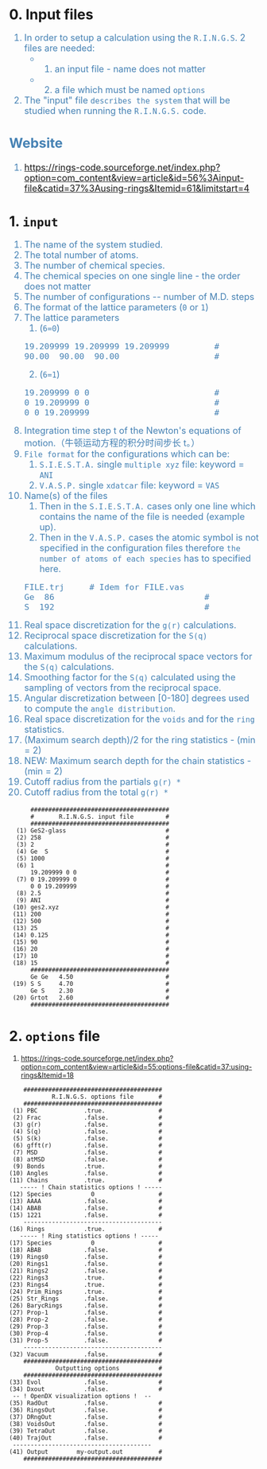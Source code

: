 # 0. Input files
<font color="steelblue" size="4">

1. In order to setup a calculation using the `R.I.N.G.S`. 2 files are needed:
   - 1) an input file - name does not matter
   - 2) a file which must be named `options`
2. The "input" file `describes the system` that will be studied when running the `R.I.N.G.S.` code.

Website
-------
1. https://rings-code.sourceforge.net/index.php?option=com_content&view=article&id=56%3Ainput-file&catid=37%3Ausing-rings&Itemid=61&limitstart=4

</font>

# 1. `input`
<font color="steelblue" size="4">

1. The name of the system studied.
2. The total number of atoms.
3. The number of chemical species.
4. The chemical species on one single line - the order does not matter
5. The number of configurations -- number of M.D. steps
6. The format of the lattice parameters (`0` or `1`)
7. The lattice parameters
   1. (`6=0`)
    ```shell
    19.209999 19.209999 19.209999         #
    90.00  90.00  90.00                   #
    ```
   2. (`6=1`)
    ```shell
    19.209999 0 0                         #
    0 19.209999 0                         #
    0 0 19.209999                         #
    ```
8. Integration time step t of the Newton's equations of motion.（牛顿运动方程的积分时间步长 t。）
9. `File format` for the configurations which can be:
   1. `S.I.E.S.T.A.` single `multiple xyz` file: keyword = `ANI`
   2. `V.A.S.P.` single `xdatcar` file: keyword = `VAS`
10. Name(s) of the files
    1. Then in the `S.I.E.S.T.A.` cases only one line which contains the name of the file is needed (example up).
    2. Then in the `V.A.S.P.` cases the atomic symbol is not specified in the configuration files therefore `the number of atoms of each species` has to specified here.
    ```shell
    FILE.trj     # Idem for FILE.vas
    Ge  86                              #
    S  192                              #
    ```
11. Real space discretization for the `g(r)` calculations.
12. Reciprocal space discretization for the `S(q)` calculations.
13. Maximum modulus of the reciprocal space vectors for the `S(q)` calculations.
14. Smoothing factor for the `S(q)` calculated using the sampling of vectors from the reciprocal space.
15. Angular discretization between [0-180] degrees used to compute the `angle distribution`.
16. Real space discretization for the `voids` and for the `ring` statistics.
17. (Maximum search depth)/2 for the ring statistics - (min = 2)
18. NEW: Maximum search depth for the chain statistics - (min = 2)
19. Cutoff radius from the partials `g(r) *`
20. Cutoff radius from the total `g(r) *`
   
</font>

```shell
      #######################################
      #       R.I.N.G.S. input file         #
      #######################################
  (1) GeS2-glass                            #
  (2) 258                                   #
  (3) 2                                     #
  (4) Ge  S                                 #
  (5) 1000                                  #
  (6) 1                                     #
      19.209999 0 0                         #
  (7) 0 19.209999 0                         #
      0 0 19.209999                         #
  (8) 2.5                                   #
  (9) ANI                                   #
 (10) ges2.xyz                              #
 (11) 200                                   #
 (12) 500                                   #
 (13) 25                                    #
 (14) 0.125                                 #
 (15) 90                                    #
 (16) 20                                    #
 (17) 10                                    # 
 (18) 15                                    #
      #######################################
      Ge Ge   4.50                          #
 (19) S S     4.70                          #
      Ge S    2.30                          #
 (20) Grtot   2.60                          #
      #######################################
```


# 2. `options` file
1. https://rings-code.sourceforge.net/index.php?option=com_content&view=article&id=55:options-file&catid=37:using-rings&Itemid=18

```shell
    #######################################
            R.I.N.G.S. options file       #
    #######################################
 (1) PBC             .true.               #
 (2) Frac            .false.              #
 (3) g(r)            .false.              #
 (4) S(q)            .false.              #
 (5) S(k)            .false.              #
 (6) gfft(r)         .false.              #
 (7) MSD             .false.              #
 (8) atMSD           .false.              #
 (9) Bonds           .true.               #
(10) Angles          .false.              #
(11) Chains          .true.               #
   ----- ! Chain statistics options ! -----
(12) Species           0                  #
(13) AAAA            .false.              #
(14) ABAB            .false.              #
(15) 1221            .false.              #
    ---------------------------------------
(16) Rings           .true.               #
   ----- ! Ring statistics options ! -----
(17) Species           0                  #
(18) ABAB            .false.              #
(19) Rings0          .false.              #
(20) Rings1          .false.              #
(21) Rings2          .false.              #
(22) Rings3          .true.               #
(23) Rings4          .true.               #
(24) Prim_Rings      .true.               #
(25) Str_Rings       .false.              #
(26) BarycRings      .false.              #
(27) Prop-1          .false.              #
(28) Prop-2          .false.              #
(29) Prop-3          .false.              #
(30) Prop-4          .false.              #
(31) Prop-5          .false.              #
    ---------------------------------------
(32) Vacuum          .false.              #
    #######################################
             Outputting options           #
    #######################################
(33) Evol            .false.              #
(34) Dxout           .false.              #
 -- ! OpenDX visualization options !  --
(35) RadOut          .false.              #
(36) RingsOut        .false.              #
(37) DRngOut         .false.              #
(38) VoidsOut        .false.              #
(39) TetraOut        .false.              #
(40) TrajOut         .false.              #
 --------------------------------------- 
(41) Output        my-output.out          #
    ####################################### 
```